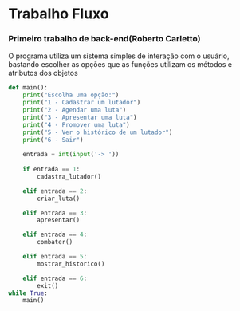 # Trabalho Fluxo
### Primeiro trabalho de back-end(Roberto Carletto)
O programa utiliza um sistema simples de interação com o usuário, bastando escolher as opções que as funções utilizam os métodos e atributos dos objetos
~~~Python
def main():
    print("Escolha uma opção:")
    print("1 - Cadastrar um lutador")
    print("2 - Agendar uma luta")
    print("3 - Apresentar uma luta")
    print("4 - Promover uma luta")
    print("5 - Ver o histórico de um lutador")
    print("6 - Sair")
    
    entrada = int(input('-> '))
    
    if entrada == 1:
        cadastra_lutador()

    elif entrada == 2:
        criar_luta()

    elif entrada == 3:
        apresentar()

    elif entrada == 4:
        combater()       

    elif entrada == 5:
        mostrar_historico()

    elif entrada == 6:
        exit()
while True:
    main()
    
~~~
